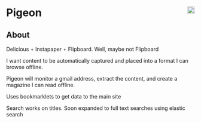 # Pigeon <img src="https://raw.githubusercontent.com/pfarrell/pigeon/master/coverage/coverage-badge.png" align="right" height="20" >

## About

Delicious + Instapaper + Flipboard.  Well, maybe not Flipboard

I want content to be automatically captured and placed into a format I can browse offline.

Pigeon will monitor a gmail address, extract the content, and create a magazine I can read offline.

Uses bookmarklets to get data to the main site

Search works on titles. Soon expanded to full text searches using elastic search
